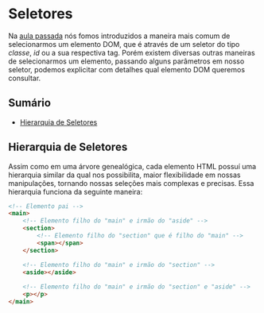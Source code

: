 # Seletores

Na [aula passada](https://github.com/svjp/microcamp/blob/master/jquery/introducao/README.md#introdu%C3%A7%C3%A3o-ao-jquery) nós fomos introduzidos a maneira mais comum de selecionarmos um elemento DOM, que é através de um seletor do tipo *classe*, *id* ou a sua respectiva tag. Porém existem diversas outras maneiras de selecionarmos um elemento, passando alguns parâmetros em nosso seletor, podemos explicitar com detalhes qual elemento DOM queremos consultar.

## Sumário

- [Hierarquia de Seletores]()

## Hierarquia de Seletores

Assim como em uma árvore genealógica, cada elemento HTML possuí uma hierarquia similar da qual nos possibilita, maior flexibilidade em nossas manipulações, tornando nossas seleções mais complexas e precisas. Essa hierarquia funciona da seguinte maneira:

```html
<!-- Elemento pai -->
<main>
    <!-- Elemento filho do "main" e irmão do "aside" -->
    <section>
        <!-- Elemento filho do "section" que é filho do "main" -->
        <span></span>
    </section>

    <!-- Elemento filho do "main" e irmão do "section" -->
    <aside></aside>
    
    <!-- Elemento filho do "main" e irmão do "section" e "aside" -->
    <p></p>
</main>
```
